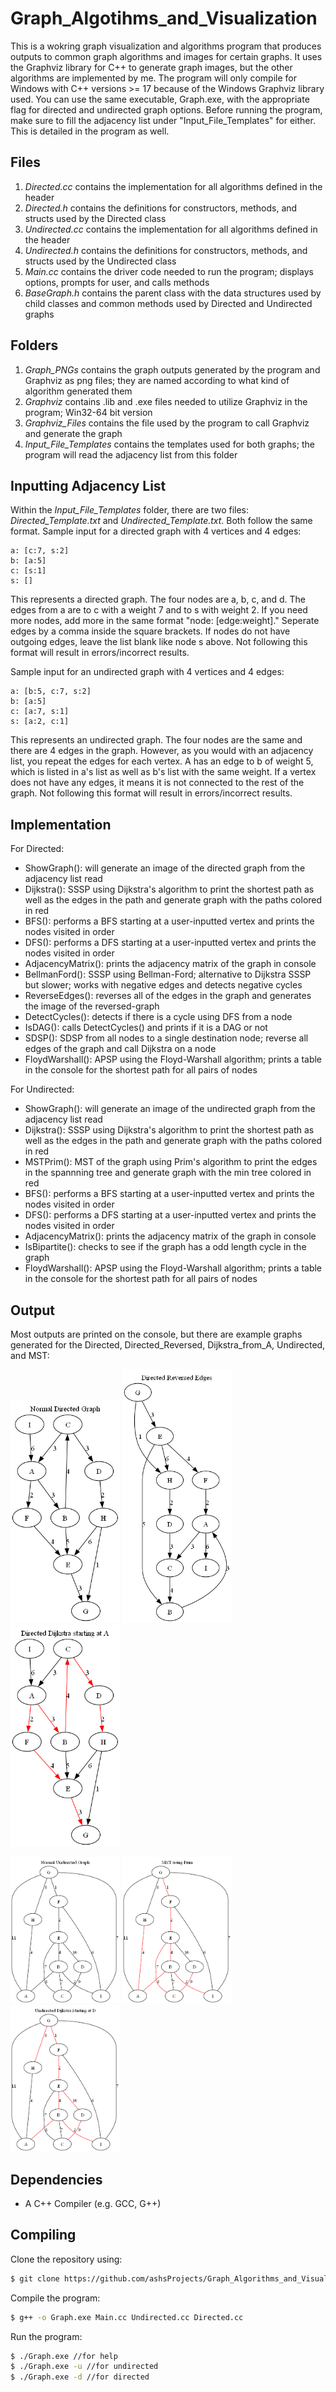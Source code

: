 # Graph_Algotihms_and_Visualization
This is a wokring graph visualization and algorithms program that produces outputs to common graph algorithms and images for certain graphs.
It uses the Graphviz library for C++ to generate graph images, but the other algorithms are implemented by me. The program will only compile
for Windows with C++ versions >= 17 because of the Windows Graphviz library used. You can use the same executable, Graph.exe, with the appropriate
flag for directed and undirected graph options. Before running the program, make sure to fill the adjacency list under "Input_File_Templates" for
either. This is detailed in the program as well. 

## Files
1. *Directed.cc* contains the implementation for all algorithms defined in the header
2. *Directed.h* contains the definitions for constructors, methods, and structs used by the Directed class
3. *Undirected.cc* contains the implementation for all algorithms defined in the header 
4. *Undirected.h* contains the definitions for constructors, methods, and structs used by the Undirected class
5. *Main.cc* contains the driver code needed to run the program; displays options,  prompts for user, and calls methods
6. *BaseGraph.h* contains the parent class with the data structures used by child classes and common methods used by Directed and Undirected graphs

## Folders
1. *Graph_PNGs* contains the graph outputs generated by the program and Graphviz as png files; they are named according to what kind of algorithm generated them
2. *Graphviz* contains .lib and .exe files needed to utilize Graphviz in the program; Win32-64 bit version
3. *Graphviz_Files* contains the file used by the program to call Graphviz and generate the graph
4. *Input_File_Templates* contains the templates used for both graphs; the program will read the adjacency list from this folder

## Inputting Adjacency List
Within the *Input_File_Templates* folder, there are two files: *Directed_Template.txt* and *Undirected_Template.txt*. Both follow the same format.
Sample input for a directed graph with 4 vertices and 4 edges:
```
a: [c:7, s:2]
b: [a:5]
c: [s:1]
s: []
```
This represents a directed graph. The four nodes are a, b, c, and d. The edges from a are to c with a weight 7 and to s with weight 2.
If you need more nodes, add more in the same format "node: [edge:weight]." Seperate edges by a comma inside the square brackets.
If nodes do not have outgoing edges, leave the list blank like node s above. Not following this format will result in errors/incorrect results.

Sample input for an undirected graph with 4 vertices and 4 edges:
```
a: [b:5, c:7, s:2]
b: [a:5]
c: [a:7, s:1]
s: [a:2, c:1]
```
This represents an undirected graph. The four nodes are the same and there are 4 edges in the graph. However, as you would with an adjacency list,
you repeat the edges for each vertex. A has an edge to b of weight 5, which is listed in a's list as well as b's list with the same weight.
If a vertex does not have any edges, it means it is not connected to the rest of the graph. Not following this format will result in errors/incorrect results.

## Implementation
For Directed:
  - ShowGraph(): will generate an image of the directed graph from the adjacency list read
  - Dijkstra(): SSSP using Dijkstra's algorithm to print the shortest path as well as the edges in the path and generate graph with the paths colored in red
  - BFS(): performs a BFS starting at a user-inputted vertex and prints the nodes visited in order
  - DFS(): performs a DFS starting at a user-inputted vertex and prints the nodes visited in order
  - AdjacencyMatrix(): prints the adjacency matrix of the graph in console
  - BellmanFord(): SSSP using Bellman-Ford; alternative to Dijkstra SSSP but slower; works with negative edges and detects negative cycles
  - ReverseEdges(): reverses all of the edges in the graph and generates the image of the reversed-graph
  - DetectCycles(): detects if there is a cycle using DFS from a node
  - IsDAG(): calls DetectCycles() and prints if it is a DAG or not
  - SDSP(): SDSP from all nodes to a single destination node; reverse all edges of the graph and call Dijkstra on a node
  - FloydWarshall(): APSP using the Floyd-Warshall algorithm; prints a table in the console for the shortest path for all pairs of nodes

For Undirected:
  - ShowGraph(): will generate an image of the undirected graph from the adjacency list read
  - Dijkstra(): SSSP using Dijkstra's algorithm to print the shortest path as well as the edges in the path and generate graph with the paths colored in red
  - MSTPrim(): MST of the graph using Prim's algorithm to print the edges in the spannning tree and generate graph with the min tree colored in red
  - BFS(): performs a BFS starting at a user-inputted vertex and prints the nodes visited in order
  - DFS(): performs a DFS starting at a user-inputted vertex and prints the nodes visited in order
  - AdjacencyMatrix(): prints the adjacency matrix of the graph in console
  - IsBipartite(): checks to see if the graph has a odd length cycle in the graph
  - FloydWarshall(): APSP using the Floyd-Warshall algorithm; prints a table in the console for the shortest path for all pairs of nodes

## Output
Most outputs are printed on the console, but there are example graphs generated for the Directed, Directed_Reversed, Dijkstra_from_A, Undirected, and MST:

<img src="Graph_PNGs/normal_directed_graph.png" width="175"/> <img src="Graph_PNGs/reversed_directed_graph.png" width="175"/> <img src="Graph_PNGs/dijkstras_directed_graph.png" width="175"/>

<img src="Graph_PNGs/normal_undirected_graph.png" width="175"/> <img src="Graph_PNGs/prims_undirected_graph.png" width="175"/> <img src="Graph_PNGs/dijkstras_undirected_graph.png" width="175"/>

## Dependencies
- A C++ Compiler (e.g. GCC, G++)

## Compiling
Clone the repository using:
```bash
$ git clone https://github.com/ashsProjects/Graph_Algorithms_and_Visualization.git
```

Compile the program:
```bash
$ g++ -o Graph.exe Main.cc Undirected.cc Directed.cc
```

Run the program:
```bash
$ ./Graph.exe //for help
$ ./Graph.exe -u //for undirected
$ ./Graph.exe -d //for directed
```
